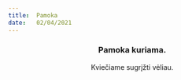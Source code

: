 ```yaml
---
title:  Pamoka
date:   02/04/2021
---
```


### <center>Pamoka kuriama.</center>
<center>Kviečiame sugrįžti vėliau.</center>